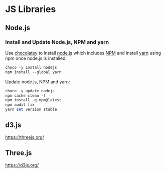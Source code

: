 # JS Libraries

## Node.js

### Install and Update Node.js, NPM and yarn

Use [chocolatey](https://chocolatey.org/) to install [node.js](https://nodejs.org) which includes [NPM](https://www.npmjs.com/) and install [yarn](https://classic.yarnpkg.com/en/) using npm once node.js is installed:

``` ps1
choco -y install nodejs
npm install --global yarn
```

Update node.js, NPM and yarn:

``` ps1
choco -y update nodejs
npm cache clean -f
npm install -g npm@latest
npm audit fix
yarn set version stable
```

## d3.js

<https://threejs.org/>

## Three.js

<https://d3js.org/>
